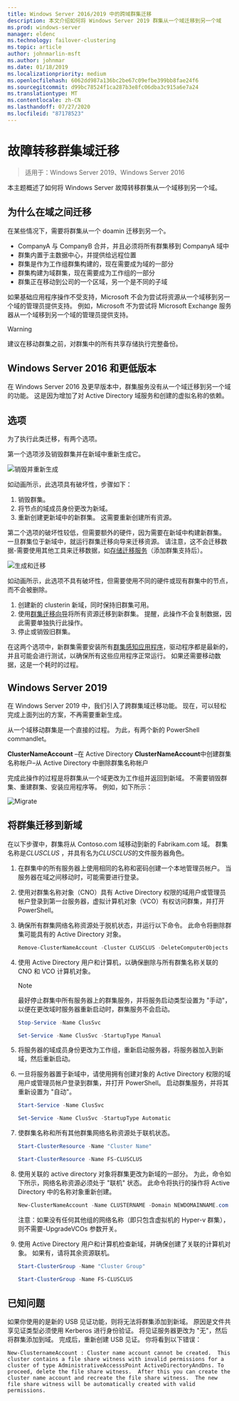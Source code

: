 ```yaml
---
title: Windows Server 2016/2019 中的跨域群集迁移
description: 本文介绍如何将 Windows Server 2019 群集从一个域迁移到另一个域
ms.prod: windows-server
manager: eldenc
ms.technology: failover-clustering
ms.topic: article
author: johnmarlin-msft
ms.author: johnmar
ms.date: 01/18/2019
ms.localizationpriority: medium
ms.openlocfilehash: 6062dd987a136bc2be67c09efbe399bb8fae24f6
ms.sourcegitcommit: d99bc78524f1ca287b3e8fc06dba3c915a6e7a24
ms.translationtype: MT
ms.contentlocale: zh-CN
ms.lasthandoff: 07/27/2020
ms.locfileid: "87178523"
---
```

# <a name="failover-cluster-domain-migration"></a>故障转移群集域迁移

> 适用于：Windows Server 2019、Windows Server 2016

本主题概述了如何将 Windows Server 故障转移群集从一个域移到另一个域。

## <a name="why-migrate-between-domains"></a>为什么在域之间迁移

在某些情况下，需要将群集从一个 doamin 迁移到另一个。

- CompanyA 与 CompanyB 合并，并且必须将所有群集移到 CompanyA 域中
- 群集内置于主数据中心，并提供给远程位置
- 群集是作为工作组群集构建的，现在需要成为域的一部分
- 群集构建为域群集，现在需要成为工作组的一部分
- 群集正在移动到公司的一个区域，另一个是不同的子域

如果基础应用程序操作不受支持，Microsoft 不会为尝试将资源从一个域移到另一个域的管理员提供支持。 例如，Microsoft 不为尝试将 Microsoft Exchange 服务器从一个域移到另一个域的管理员提供支持。

   > [!WARNING]
   > 建议在移动群集之前，对群集中的所有共享存储执行完整备份。

## <a name="windows-server-2016-and-earlier"></a>Windows Server 2016 和更低版本

在 Windows Server 2016 及更早版本中，群集服务没有从一个域迁移到另一个域的功能。  这是因为增加了对 Active Directory 域服务和创建的虚拟名称的依赖。

## <a name="options"></a>选项

为了执行此类迁移，有两个选项。

第一个选项涉及销毁群集并在新域中重新生成它。

![销毁并重新生成](media/Cross-Domain-Cluster-Migration/Cross-Cluster-Domain-Migration-1.gif)

如动画所示，此选项具有破坏性，步骤如下：

1. 销毁群集。
2. 将节点的域成员身份更改为新域。
3. 重新创建更新域中的新群集。  这需要重新创建所有资源。

第二个选项的破坏性较低，但需要额外的硬件，因为需要在新域中构建新群集。  一旦群集位于新域中，就运行群集迁移向导来迁移资源。 请注意，这不会迁移数据-需要使用其他工具来迁移数据，如[存储迁移服务](../storage/storage-migration-service/overview.md)（添加群集支持后）。

![生成和迁移](media/Cross-Domain-Cluster-Migration/Cross-Cluster-Domain-Migration-2.gif)

如动画所示，此选项不具有破坏性，但需要使用不同的硬件或现有群集中的节点，而不会被删除。

1. 创建新的 clusterin 新域，同时保持旧群集可用。
2. 使用[群集迁移向导](/previous-versions/windows/it-pro/windows-server-2008-R2-and-2008/cc754481(v=ws.10))将所有资源迁移到新群集。 提醒，此操作不会复制数据，因此需要单独执行此操作。
3. 停止或销毁旧群集。

在这两个选项中，新群集需要安装所有[群集感知应用程序](https://technet.microsoft.com/aa369082(v=vs.90))，驱动程序都是最新的，并且可能会进行测试，以确保所有这些应用程序正常运行。  如果还需要移动数据，这是一个耗时的过程。

## <a name="windows-server-2019"></a>Windows Server 2019

在 Windows Server 2019 中，我们引入了跨群集域迁移功能。  现在，可以轻松完成上面列出的方案，不再需要重新生成。

从一个域移动群集是一个直接的过程。 为此，有两个新的 PowerShell commandlet。

**ClusterNameAccount** –在 Active Directory **ClusterNameAccount**中创建群集名称帐户–从 Active Directory 中删除群集名称帐户

完成此操作的过程是将群集从一个域更改为工作组并返回到新域。  不需要销毁群集、重建群集、安装应用程序等。 例如，如下所示：

![Migrate](media/Cross-Domain-Cluster-Migration/Cross-Cluster-Domain-Migration-3.gif)

## <a name="migrating-a-cluster-to-a-new-domain"></a>将群集迁移到新域

在以下步骤中，群集将从 Contoso.com 域移动到新的 Fabrikam.com 域。  群集名称是*CLUSCLUS* ，并具有名为*CLUSCLUS*的文件服务器角色。

1. 在群集中的所有服务器上使用相同的名称和密码创建一个本地管理员帐户。  当服务器在域之间移动时，可能需要进行登录。
2. 使用对群集名称对象（CNO）具有 Active Directory 权限的域用户或管理员帐户登录到第一台服务器，虚拟计算机对象（VCO）有权访问群集，并打开 PowerShell。
3. 确保所有群集网络名称资源处于脱机状态，并运行以下命令。  此命令将删除群集可能具有的 Active Directory 对象。

   ```PowerShell
   Remove-ClusterNameAccount -Cluster CLUSCLUS -DeleteComputerObjects
   ```
4. 使用 Active Directory 用户和计算机，以确保删除与所有群集名称关联的 CNO 和 VCO 计算机对象。

   > [!NOTE]
   > 最好停止群集中所有服务器上的群集服务，并将服务启动类型设置为 "手动"，以便在更改域时服务器重新启动时，群集服务不会启动。

   ```PowerShell
   Stop-Service -Name ClusSvc

   Set-Service -Name ClusSvc -StartupType Manual
   ```

5. 将服务器的域成员身份更改为工作组，重新启动服务器，将服务器加入到新域，然后重新启动。
6. 一旦将服务器置于新域中，请使用拥有创建对象的 Active Directory 权限的域用户或管理员帐户登录到群集，并打开 PowerShell。 启动群集服务，并将其重新设置为 "自动"。

   ```PowerShell
   Start-Service -Name ClusSvc

   Set-Service -Name ClusSvc -StartupType Automatic
   ```
7. 使群集名称和所有其他群集网络名称资源处于联机状态。

   ```PowerShell
   Start-ClusterResource -Name "Cluster Name"

   Start-ClusterResource -Name FS-CLUSCLUS
   ```

8. 使用关联的 active directory 对象将群集更改为新域的一部分。 为此，命令如下所示，网络名称资源必须处于 "联机" 状态。  此命令将执行的操作将 Active Directory 中的名称对象重新创建。

   ```PowerShell
   New-ClusterNameAccount -Name CLUSTERNAME -Domain NEWDOMAINNAME.com -UpgradeVCOs
   ```

    注意：如果没有任何其他组的网络名称（即只包含虚拟机的 Hyper-v 群集），则不需要-UpgradeVCOs 参数开关。

9. 使用 Active Directory 用户和计算机检查新域，并确保创建了关联的计算机对象。 如果有，请将其余资源联机。

   ```PowerShell
   Start-ClusterGroup -Name "Cluster Group"

   Start-ClusterGroup -Name FS-CLUSCLUS
   ```

## <a name="known-issues"></a>已知问题

如果你使用的是新的 USB 见证功能，则将无法将群集添加到新域。  原因是文件共享见证类型必须使用 Kerberos 进行身份验证。  将见证服务器更改为 "无"，然后将群集添加到域。  完成后，重新创建 USB 见证。  你将看到以下错误：

```
New-ClusternameAccount : Cluster name account cannot be created.  This cluster contains a file share witness with invalid permissions for a cluster of type AdministrativeAccesssPoint ActiveDirectoryAndDns. To proceed, delete the file share witness.  After this you can create the cluster name account and recreate the file share witness.  The new file share witness will be automatically created with valid permissions.
```

